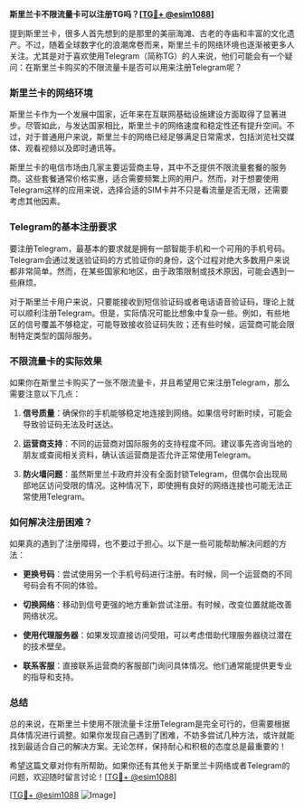 **斯里兰卡不限流量卡可以注册TG吗？[[TG💪+ @esim1088](https://t.me/s/esim1088)]**

提到斯里兰卡，很多人首先想到的是那里的美丽海滩、古老的寺庙和丰富的文化遗产。不过，随着全球数字化的浪潮席卷而来，斯里兰卡的网络环境也逐渐被更多人关注。尤其是对于喜欢使用Telegram（简称TG）的人来说，他们可能会有一个疑问：在斯里兰卡购买的不限流量卡是否可以用来注册Telegram呢？

### 斯里兰卡的网络环境

斯里兰卡作为一个发展中国家，近年来在互联网基础设施建设方面取得了显著进步。尽管如此，与发达国家相比，斯里兰卡的网络速度和稳定性还有提升空间。不过，对于普通用户来说，斯里兰卡的网络已经足够满足日常需求，包括浏览社交媒体、观看视频以及即时通讯等。

斯里兰卡的电信市场由几家主要运营商主导，其中不乏提供不限流量套餐的服务商。这些套餐通常价格实惠，适合需要频繁上网的用户。然而，对于想要使用Telegram这样的应用来说，选择合适的SIM卡并不只是看流量是否无限，还需要考虑其他因素。

### Telegram的基本注册要求

要注册Telegram，最基本的要求就是拥有一部智能手机和一个可用的手机号码。Telegram会通过发送验证码的方式验证你的身份，这个过程对绝大多数用户来说都非常简单。然而，在某些国家和地区，由于政策限制或技术原因，可能会遇到一些麻烦。

对于斯里兰卡用户来说，只要能接收到短信验证码或者电话语音验证码，理论上就可以顺利注册Telegram。但是，实际情况可能比想象中复杂一些。例如，有些地区的信号覆盖不够稳定，可能导致接收验证码失败；还有些时候，运营商可能会限制特定类型的国际服务。

### 不限流量卡的实际效果

如果你在斯里兰卡购买了一张不限流量卡，并且希望用它来注册Telegram，那么需要注意以下几点：

1. **信号质量**：确保你的手机能够稳定地连接到网络。如果信号时断时续，可能会导致验证码无法及时送达。
   
2. **运营商支持**：不同的运营商对国际服务的支持程度不同。建议事先咨询当地的朋友或查阅相关资料，确认该运营商是否允许正常使用Telegram。

3. **防火墙问题**：虽然斯里兰卡政府并没有全面封锁Telegram，但偶尔会出现局部地区访问受限的情况。这种情况下，即使拥有良好的网络连接也可能无法正常使用Telegram。

### 如何解决注册困难？

如果真的遇到了注册障碍，也不要过于担心。以下是一些可能帮助解决问题的方法：

- **更换号码**：尝试使用另一个手机号码进行注册。有时候，同一个运营商的不同号码会有不同的体验。
  
- **切换网络**：移动到信号更强的地方重新尝试注册。有时候，改变位置就能改善网络状况。

- **使用代理服务器**：如果发现直接访问受阻，可以考虑借助代理服务器绕过潜在的技术壁垒。

- **联系客服**：直接联系运营商的客服部门询问具体情况。他们通常能提供更专业的指导和支持。

### 总结

总的来说，在斯里兰卡使用不限流量卡注册Telegram是完全可行的，但需要根据具体情况进行调整。如果你发现自己遇到了困难，不妨多尝试几种方法，或许就能找到最适合自己的解决方案。无论怎样，保持耐心和积极的态度总是最重要的！

希望这篇文章对你有所帮助。如果你还有其他关于斯里兰卡网络或者Telegram的问题，欢迎随时留言讨论！[[TG💪+ @esim1088](https://t.me/s/esim1088)] 

[[TG💪+ @esim1088](https://t.me/s/esim1088) ![Image](https://i.postimg.cc/4NQfJmqS/Snipaste-2025-05-13-00-14-12.png)]
